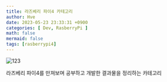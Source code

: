 ```yaml
---
title: 라즈베리 파이4 카테고리
author: Hve
date: 2023-05-23 23:33:31 +0900
categories: [ Dev, RasberryPi ]
math: false
mermaid: false
tags: [rasberrypi4]
---
```


![123](/assets/img/raspi/raspi-0.png)

라즈베리 파이4를 만져보며 공부하고 개발한 결과물을 정리하는 카테고리
